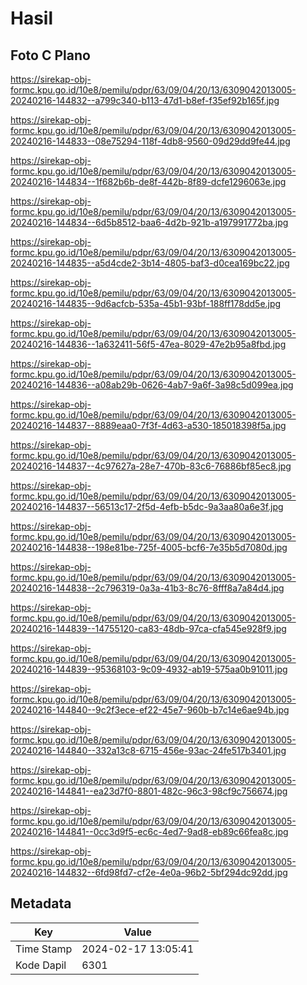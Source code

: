 # Hasil

## Foto C Plano

https://sirekap-obj-formc.kpu.go.id/10e8/pemilu/pdpr/63/09/04/20/13/6309042013005-20240216-144832--a799c340-b113-47d1-b8ef-f35ef92b165f.jpg

https://sirekap-obj-formc.kpu.go.id/10e8/pemilu/pdpr/63/09/04/20/13/6309042013005-20240216-144833--08e75294-118f-4db8-9560-09d29dd9fe44.jpg

https://sirekap-obj-formc.kpu.go.id/10e8/pemilu/pdpr/63/09/04/20/13/6309042013005-20240216-144834--1f682b6b-de8f-442b-8f89-dcfe1296063e.jpg

https://sirekap-obj-formc.kpu.go.id/10e8/pemilu/pdpr/63/09/04/20/13/6309042013005-20240216-144834--6d5b8512-baa6-4d2b-921b-a197991772ba.jpg

https://sirekap-obj-formc.kpu.go.id/10e8/pemilu/pdpr/63/09/04/20/13/6309042013005-20240216-144835--a5d4cde2-3b14-4805-baf3-d0cea169bc22.jpg

https://sirekap-obj-formc.kpu.go.id/10e8/pemilu/pdpr/63/09/04/20/13/6309042013005-20240216-144835--9d6acfcb-535a-45b1-93bf-188ff178dd5e.jpg

https://sirekap-obj-formc.kpu.go.id/10e8/pemilu/pdpr/63/09/04/20/13/6309042013005-20240216-144836--1a632411-56f5-47ea-8029-47e2b95a8fbd.jpg

https://sirekap-obj-formc.kpu.go.id/10e8/pemilu/pdpr/63/09/04/20/13/6309042013005-20240216-144836--a08ab29b-0626-4ab7-9a6f-3a98c5d099ea.jpg

https://sirekap-obj-formc.kpu.go.id/10e8/pemilu/pdpr/63/09/04/20/13/6309042013005-20240216-144837--8889eaa0-7f3f-4d63-a530-185018398f5a.jpg

https://sirekap-obj-formc.kpu.go.id/10e8/pemilu/pdpr/63/09/04/20/13/6309042013005-20240216-144837--4c97627a-28e7-470b-83c6-76886bf85ec8.jpg

https://sirekap-obj-formc.kpu.go.id/10e8/pemilu/pdpr/63/09/04/20/13/6309042013005-20240216-144837--56513c17-2f5d-4efb-b5dc-9a3aa80a6e3f.jpg

https://sirekap-obj-formc.kpu.go.id/10e8/pemilu/pdpr/63/09/04/20/13/6309042013005-20240216-144838--198e81be-725f-4005-bcf6-7e35b5d7080d.jpg

https://sirekap-obj-formc.kpu.go.id/10e8/pemilu/pdpr/63/09/04/20/13/6309042013005-20240216-144838--2c796319-0a3a-41b3-8c76-8fff8a7a84d4.jpg

https://sirekap-obj-formc.kpu.go.id/10e8/pemilu/pdpr/63/09/04/20/13/6309042013005-20240216-144839--14755120-ca83-48db-97ca-cfa545e928f9.jpg

https://sirekap-obj-formc.kpu.go.id/10e8/pemilu/pdpr/63/09/04/20/13/6309042013005-20240216-144839--95368103-9c09-4932-ab19-575aa0b91011.jpg

https://sirekap-obj-formc.kpu.go.id/10e8/pemilu/pdpr/63/09/04/20/13/6309042013005-20240216-144840--9c2f3ece-ef22-45e7-960b-b7c14e6ae94b.jpg

https://sirekap-obj-formc.kpu.go.id/10e8/pemilu/pdpr/63/09/04/20/13/6309042013005-20240216-144840--332a13c8-6715-456e-93ac-24fe517b3401.jpg

https://sirekap-obj-formc.kpu.go.id/10e8/pemilu/pdpr/63/09/04/20/13/6309042013005-20240216-144841--ea23d7f0-8801-482c-96c3-98cf9c756674.jpg

https://sirekap-obj-formc.kpu.go.id/10e8/pemilu/pdpr/63/09/04/20/13/6309042013005-20240216-144841--0cc3d9f5-ec6c-4ed7-9ad8-eb89c66fea8c.jpg

https://sirekap-obj-formc.kpu.go.id/10e8/pemilu/pdpr/63/09/04/20/13/6309042013005-20240216-144832--6fd98fd7-cf2e-4e0a-96b2-5bf294dc92dd.jpg


## Metadata

| Key        | Value               |
| ---------- | ------------------- |
| Time Stamp | 2024-02-17 13:05:41 |
| Kode Dapil | 6301                |



